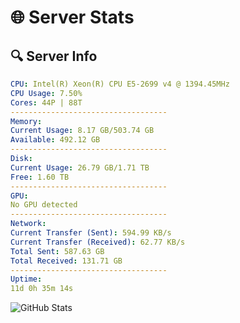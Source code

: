 # 🌐 Server Stats
## 🔍 Server Info
```yaml
CPU: Intel(R) Xeon(R) CPU E5-2699 v4 @ 1394.45MHz
CPU Usage: 7.50%
Cores: 44P | 88T
-----------------------------------
Memory:
Current Usage: 8.17 GB/503.74 GB
Available: 492.12 GB
-----------------------------------
Disk:
Current Usage: 26.79 GB/1.71 TB
Free: 1.60 TB
-----------------------------------
GPU:
No GPU detected
-----------------------------------
Network:
Current Transfer (Sent): 594.99 KB/s
Current Transfer (Received): 62.77 KB/s
Total Sent: 587.63 GB
Total Received: 131.71 GB
-----------------------------------
Uptime:
11d 0h 35m 14s
```
![GitHub Stats](https://img.shields.io/badge/Updated-2025-04-30_17:44:02-blue)